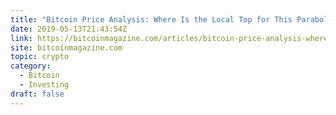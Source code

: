 ```yaml
---
title: "Bitcoin Price Analysis: Where Is the Local Top for This Parabolic Run?"
date: 2019-05-13T21:43:54Z
link: https://bitcoinmagazine.com/articles/bitcoin-price-analysis-where-local-top-parabolic-run/?utm_medium=RSS&utm_source=hune
site: bitcoinmagazine.com
topic: crypto
category:
  - Bitcoin
  - Investing
draft: false
---
```

